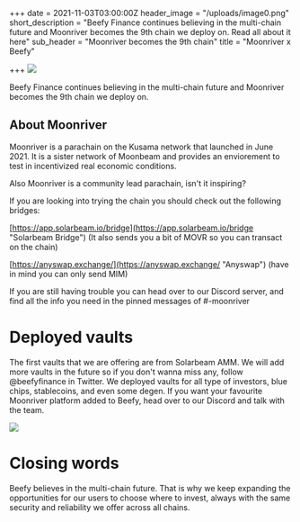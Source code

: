 +++
date = 2021-11-03T03:00:00Z
header_image = "/uploads/image0.png"
short_description = "Beefy Finance continues believing in the multi-chain future and Moonriver becomes the 9th chain we deploy on. Read all about it here"
sub_header = "Moonriver becomes the 9th chain"
title = "Moonriver x Beefy"

+++
![](/uploads/image0.png)

Beefy Finance continues believing in the multi-chain future and Moonriver becomes the 9th chain we deploy on. 

## About Moonriver

Moonriver is a parachain on the Kusama network that launched in June 2021. It is a sister network of Moonbeam and provides an enviorement to test in incentivized real economic conditions.

Also Moonriver is a community lead parachain, isn't it inspiring?

If you are looking into trying the chain you should check out the following bridges:

[https://app.solarbeam.io/bridge](https://app.solarbeam.io/bridge "Solarbeam Bridge") (It also sends you a bit of MOVR so you can transact on the chain)

[https://anyswap.exchange/](https://anyswap.exchange/ "Anyswap") (have in mind you can only send MIM)

If you are still having trouble you can head over to our Discord server, and find all the info you need in the pinned messages of #-moonriver

# Deployed vaults

The first vaults that we are offering are from Solarbeam AMM. We will add more vaults in the future so if you don't wanna miss any, follow @beefyfinance in Twitter. We deployed vaults for all type of investors, blue chips, stablecoins, and even some degen. If you want your favourite Moonriver platform added to Beefy, head over to our Discord and talk with the team.

![](/uploads/solarbeam.png)

# Closing words

Beefy believes in the multi-chain future. That is why we keep expanding the opportunities for our users to choose where to invest, always with the same security and reliability we offer across all chains.